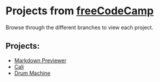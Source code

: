 # Projects from [freeCodeCamp](https://www.freecodecamp.org/learn/)

Browse through the different branches to view each project.

## Projects:
  - [Markdown Previewer](https://github.com/glorie-git/freecodecamp/tree/markdown-previewer)
  - [Cali](https://github.com/glorie-git/freecodecamp/tree/cali)
  - [Drum Machine](https://github.com/glorie-git/freecodecamp/tree/drum-machine)
